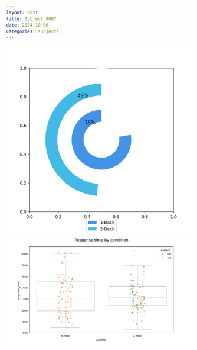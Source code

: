 ```yaml
---
layout: post
title: Subject 8007
date: 2024-10-06
categories: subjects
---
```


![](data/8007/run-5/8007_accuracy_by_condition.png)
![](data/8007/run-5/8007_response_time_by_condition.png)
